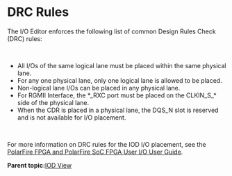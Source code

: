 # DRC Rules

The I/O Editor enforces the following list of common Design Rules Check<br /> \(DRC\) rules:

<br />

-   All I/Os of the same logical lane must be placed within the same physical lane.
-   For any one physical lane, only one logical lane is allowed to be placed.
-   Non-logical lane I/Os can be placed in any physical lane.
-   For RGMII Interface, the \*\_RXC port must be placed on the CLKIN\_S\_\* side of the physical lane.
-   When the CDR is placed in a physical lane, the DQS\_N slot is reserved and is not available for I/O placement.

<br />

For more information on DRC rules for the IOD I/O placement, see the [PolarFire FPGA and PolarFire SoC FPGA User I/O User Guide](https://ww1.microchip.com/downloads/aemDocuments/documents/FPGA/ProductDocuments/UserGuides/Microchip_PolarFire_FPGA_and_PolarFire_SoC_FPGA_User_IO_User_Guide_VC.pdf).

**Parent topic:**[IOD View](GUID-907AFDD7-7269-496E-B1FB-AEEFA9123941.md)

